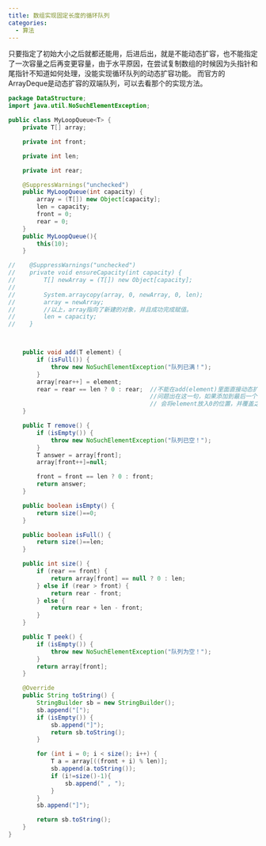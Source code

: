 ```yaml
---
title: 数组实现固定长度的循环队列
categories:
  - 算法
---
```


只要指定了初始大小之后就都还能用，后进后出，就是不能动态扩容，也不能指定了一次容量之后再变更容量，由于水平原因，在尝试复制数组的时候因为头指针和尾指针不知道如何处理，没能实现循环队列的动态扩容功能。
而官方的ArrayDeque是动态扩容的双端队列，可以去看那个的实现方法。
``` java
package DataStructure;
import java.util.NoSuchElementException;

public class MyLoopQueue<T> {
    private T[] array;

    private int front;

    private int len;

    private int rear;

    @SuppressWarnings("unchecked")
    public MyLoopQueue(int capacity) {
        array = (T[]) new Object[capacity];
        len = capacity;
        front = 0;
        rear = 0;
    }
    public MyLoopQueue(){
        this(10);
    }

//    @SuppressWarnings("unchecked")
//    private void ensureCapacity(int capacity) {
//        T[] newArray = (T[]) new Object[capacity];
//
//        System.arraycopy(array, 0, newArray, 0, len);
//        array = newArray;
//        //以上，array指向了新建的对象，并且成功完成赋值。
//        len = capacity;
//    }



    public void add(T element) {
        if (isFull()) {
            throw new NoSuchElementException("队列已满！");
        }
        array[rear++] = element;
        rear = rear == len ? 0 : rear;  //不能在add(element)里面直接动态扩容的原因：
                                        //问题出在这一句，如果添加到最后一个下标，rear将==0。但是下一次调用add(element)时，
                                        // 会将element放入0的位置，并覆盖之前的所有数据。
    }

    public T remove() {
        if (isEmpty()) {
            throw new NoSuchElementException("队列已空！");
        }
        T answer = array[front];
        array[front++]=null;

        front = front == len ? 0 : front;
        return answer;
    }

    public boolean isEmpty() {
        return size()==0;
    }

    public boolean isFull() {
        return size()==len;
    }

    public int size() {
        if (rear == front) {
            return array[front] == null ? 0 : len;
        } else if (rear > front) {
            return rear - front;
        } else {
            return rear + len - front;
        }
    }

    public T peek() {
        if (isEmpty()) {
            throw new NoSuchElementException("队列为空！");
        }
        return array[front];
    }

    @Override
    public String toString() {
        StringBuilder sb = new StringBuilder();
        sb.append("[");
        if (isEmpty()) {
            sb.append("]");
            return sb.toString();
        }

        for (int i = 0; i < size(); i++) {
            T a = array[((front + i) % len)];
            sb.append(a.toString());
            if (i!=size()-1){
                sb.append(" , ");
            }
        }
        sb.append("]");

        return sb.toString();
    }
}

```
                                                                                                                                                                                                                                                                                                                                                                                                                                                                                                                                                                                                                                                                                                                                                                                                                                                                                                                                                                                                                                                                                                                                                                                                                                                                                                                                                                                                                                                                                                                                                                                                                                                                                                                                                                                                                                                                                                                                                                                                                                                                                                                                                                                                                                                                                                                                                                                                                                                                                                                                                                                                                                                                                                                                                                                                                                                                                                                                                                                                                                                                                                                                                                                                                                                                                                                                                                                                                                                                                                                                                                                                                                                                                                                                                                                                                                                                                                                                                                                                                                                                                                                                                                                                                                                                                                                                                                                                                                                                                                                                                                                                                                                                                                                                                                                                                                                                                                                                                                                                                                                                                                                                                                                                                                                                                                                                                                                                                                                                                                                                                                                                                                                                                                                                                                                                                                                                                                                                                                                                                                                                                                                                                                                                                                                                                                                                                                                                                                                                                                                                                                                                                                                                                                                                                                                                                                                                                                                                                                                                                                                                                                                                                                                                                                                                                                                                                                                                                                                                                                                                                